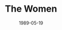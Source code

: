 ---
title: The Women
date: 1989-05-19
closing_date: 1989-06-03
layout: productions
playbill:
Theatre: Theatre Jacksonville
Venue: Little Theatre
cast:
- Jane: Robin Mori
- Nancy: Sue Hurley
- Peggy: Carol Ann Gribbin
- Sylvia: Marcia Morgan Senen
- Edith: Lori Schultz
- Mary: Robbi Neal
- First Hairdresser: Ann C. Quartz
- Head Hairdresser: Kaye Jennings
- Princess Tamara: Debbie Templeton
- Crystal Allen: Cyndi Marie
- Exercise Instructress: Ann C. Quartz
- Maggie: Shirley Nye
- Miss Trimmerback: Kaye Jennings
- Miss Watts: Ann Wittenstein
- A Nurse: Ann C. Quartz
- Lucy: Sarah Boone
- Countess de Lage: Nan Resnick
- Helene: Debbie Templeton
- First Society Woman: Ann Wittenstein
- 2nd Society Woman: Debbie Templeton
- Sadie: Ann C. Quartz
- Cigarette Girl: Shirley Nye
- Girl in Distress: Sarah Boone
crew:
- Artistic Director: Robert Arleigh White
- Scenic Designer: Hal D. Henderson
- Lighting Designer: Kelly Hart
- Technical Director: Hal D. Henderson
- Lighting Director: Kelly Hart
- Costume Coordinator: Widget Wilson
- Sound Design: Robert Arleigh White
- Stage Manager: Karl Rogers
- Lighting & Sound Operator: Gloria Pepe
- Set Construction:
  - Joe Bove
  - Garry Bragg
  - Juan Carcaba
  - Susan Carcaba
  - Scott Hanna
  - Shyla Henderson
  - Ray Holcomb
  - Craig Kassan
  - Beth Wolford
  - Charlotte Lawson
  - Gloria Pepe
  - Don Peterson
  - Hal Peterson
  - Derick Peterson
  - Ken Wooten
- Properties:
  - Laurie Davidson
  - Shyla Henderson
- Key Grip: Don Peterson
- Stage Crew:
  - Scott Hanna
  - Ken Wooten
  - Craig Kassan
  - David Stillson
- Poster Design: Tom Schiffanella
orchestra:
---